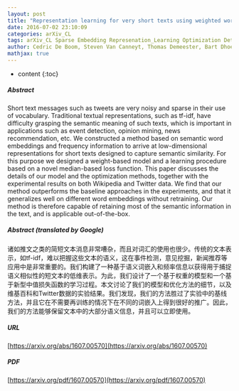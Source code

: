 ```yaml
---
layout: post
title: "Representation learning for very short texts using weighted word embedding aggregation"
date: 2016-07-02 23:10:09
categories: arXiv_CL
tags: arXiv_CL Sparse Embedding Represenation_Learning Optimization Detection Recommendation
author: Cedric De Boom, Steven Van Canneyt, Thomas Demeester, Bart Dhoedt
mathjax: true
---
```


* content
{:toc}

##### Abstract
Short text messages such as tweets are very noisy and sparse in their use of vocabulary. Traditional textual representations, such as tf-idf, have difficulty grasping the semantic meaning of such texts, which is important in applications such as event detection, opinion mining, news recommendation, etc. We constructed a method based on semantic word embeddings and frequency information to arrive at low-dimensional representations for short texts designed to capture semantic similarity. For this purpose we designed a weight-based model and a learning procedure based on a novel median-based loss function. This paper discusses the details of our model and the optimization methods, together with the experimental results on both Wikipedia and Twitter data. We find that our method outperforms the baseline approaches in the experiments, and that it generalizes well on different word embeddings without retraining. Our method is therefore capable of retaining most of the semantic information in the text, and is applicable out-of-the-box.

##### Abstract (translated by Google)
诸如推文之类的简短文本消息非常嘈杂，而且对词汇的使用也很少。传统的文本表示，如tf-idf，难以把握这些文本的语义，这在事件检测，意见挖掘，新闻推荐等应用中是非常重要的。我们构建了一种基于语义词嵌入和频率信息以获得用于捕捉语义相似性的短文本的低维表示。为此，我们设计了一个基于权重的模型和一个基于新型中值损失函数的学习过程。本文讨论了我们的模型和优化方法的细节，以及维基百科和Twitter数据的实验结果。我们发现，我们的方法胜过了实验中的基线方法，并且它在不需要再训练的情况下在不同的词嵌入上得到很好的推广。因此，我们的方法能够保留文本中的大部分语义信息，并且可以立即使用。

##### URL
[https://arxiv.org/abs/1607.00570](https://arxiv.org/abs/1607.00570)

##### PDF
[https://arxiv.org/pdf/1607.00570](https://arxiv.org/pdf/1607.00570)

